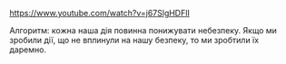 https://www.youtube.com/watch?v=j67SlgHDFlI

Алгоритм: кожна наша дія повинна понижувати небезпеку. Якщо ми зробили дії, що не вплинули на нашу безпеку, то ми зробтили їх даремно.
